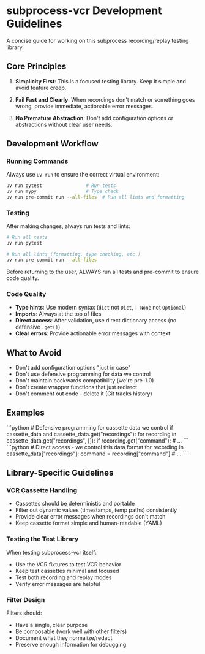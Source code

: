 # subprocess-vcr Development Guidelines

A concise guide for working on this subprocess recording/replay testing library.

## Core Principles

1. **Simplicity First**: This is a focused testing library. Keep it simple and avoid feature creep.

2. **Fail Fast and Clearly**: When recordings don't match or something goes wrong, provide immediate, actionable error messages.

3. **No Premature Abstraction**: Don't add configuration options or abstractions without clear user needs.

## Development Workflow

### Running Commands

Always use `uv run` to ensure the correct virtual environment:

```bash
uv run pytest                # Run tests
uv run mypy                  # Type check
uv run pre-commit run --all-files  # Run all lints and formatting
```

### Testing

After making changes, always run tests and lints:

```bash
# Run all tests
uv run pytest

# Run all lints (formatting, type checking, etc.)
uv run pre-commit run --all-files
```

Before returning to the user, ALWAYS run all tests and pre-commit to ensure code quality.

### Code Quality

- **Type hints**: Use modern syntax (`dict` not `Dict`, `| None` not `Optional`)
- **Imports**: Always at the top of files
- **Direct access**: After validation, use direct dictionary access (no defensive `.get()`)
- **Clear errors**: Provide actionable error messages with context

## What to Avoid

- Don't add configuration options "just in case"
- Don't use defensive programming for data we control
- Don't maintain backwards compatibility (we're pre-1.0)
- Don't create wrapper functions that just redirect
- Don't comment out code - delete it (Git tracks history)

## Examples

<example>
<bad>
```python
# Defensive programming for cassette data we control
if cassette_data and cassette_data.get("recordings"):
    for recording in cassette_data.get("recordings", []):
        if recording.get("command"):
            # ...
```
</bad>
<good>
```python
# Direct access - we control this data format
for recording in cassette_data["recordings"]:
    command = recording["command"]
    # ...
```
</good>
</example>

## Library-Specific Guidelines

### VCR Cassette Handling

- Cassettes should be deterministic and portable
- Filter out dynamic values (timestamps, temp paths) consistently
- Provide clear error messages when recordings don't match
- Keep cassette format simple and human-readable (YAML)

### Testing the Test Library

When testing subprocess-vcr itself:
- Use the VCR fixtures to test VCR behavior
- Keep test cassettes minimal and focused
- Test both recording and replay modes
- Verify error messages are helpful

### Filter Design

Filters should:
- Have a single, clear purpose
- Be composable (work well with other filters)
- Document what they normalize/redact
- Preserve enough information for debugging
